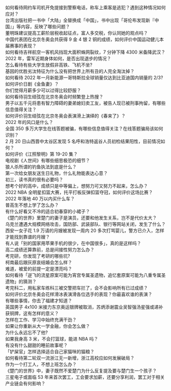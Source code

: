 如何看待网约车司机开免提接到警察电话，称车上乘客是逃犯？遇到这种情况如何应对？  
台湾出版社把一书中「大陆」全替换成「中国」，书中出现「哥伦布发现新『中国』」等内容，反映了哪些问题？  
董明珠建议提高工薪阶层税收起征点，富人多交税，你认同她的观点吗？  
中国代表团在北京冬奥会共获得 9 金 4 银 2 铜的成绩，如何评价中国运动健儿本届赛事的表现？  
如何看待吉祥航空一客机风挡现大面积蛛网裂纹，7 分钟下降 4300 米备降武汉？  
2022 年，雷军近期身体如何，是否出现退步的情况？  
怎么看待有些大学生放假非高铁、飞机不坐?  
基因的优胜劣汰特征为什么没有把世界上所有丑的人完全淘汰掉？  
如何看待 2022 年一月新能源一哥特斯拉全球销量仅达到比亚迪国内销量的 2/3?  
如何评价日剧《金鱼妻》？  
你们觉得月薪多少可以过得比较舒服？  
如何看待羽生结弦在北京冬奥会时频繁登上热搜？  
男子以五千元将患有智力障碍的妻弟媳妇卖工友，被告人现已被刑事拘留，有哪些信息值得关注？  
如何评价羽生结弦在北京冬奥会表演滑上演绎的《春来了》？  
2022 年的风口是什么？  
全国 350 多万大学生在线答题被骗，有哪些信息值得关注？在线答题骗局该如何识别？  
2 月 20 日山西晋中太谷区发现 5 名呼和浩特返谷人员初检结果阳性，目前情况如何？  
如何评价《江照黎明》第 19-20 集？  
电视剧《人世间》有哪些细思极恐的细节？  
狼人杀所谓的钓鱼执法到底是什么？  
第一次给女朋友送生日礼物，什么礼物能表达心意？  
初三，读书真的很有必要吗？  
想考个好的高中，成绩只是中等偏上，想努力可又努力不起来，怎么办？  
2022 NBA 全明星扣篮大赛，托平打板反弹扣篮夺冠，如何评价这场比赛？  
2022 年落地 40 万以内买什么车？  
普高生不想上学了怎么办？  
有什么好看又不冷的适合初春穿的小裙子？  
《楚门的世界》里楚门的妻子是演员，还要和他发生关系，岂不是代价太大？  
乌克兰遭遇大规模网络攻击，国防部、武装部队、银行等网站关闭，发生了什么？  
西安一女子花 1.9 万请的月嫂被发现一周内 20 多次打骂婴儿，警方已介入，怎样才能找到靠谱的月嫂？  
有人说「别的国家用苹果手机的很少，在中国很多」，真的是这样吗？  
高二成绩还算靠前，总是间接性努力怎么办？  
考完研，你发现了考研的哪些坑?  
柯南最后跟灰原哀结婚会怎么样？  
难道，被爱的前提一定是漂亮吗？  
如何看待「逆飞的流星原案可能为宵宫专属圣遗物，追忆套原案可能为八重专属圣遗物」的猜测？  
考完科二，用私家车练科三被交警把车拦了，会不会影响所有已过成绩？  
如何评价北京冬奥会花样滑冰表演滑各位选手的表现？你最喜欢谁的表演？  
有哪些事情，你去了福建才知道？  
英国男子 4x100 米接力东京奥运银牌被取消，苏炳添谢震业吴智强汤星强或递补获铜牌，这有怎样的意义？  
怎样在工作、学习中始终充满干劲？  
如果让你重新从大一学金融，你会怎么做？  
为什么永远忘不了他?  
如果我身高 3 米，不会打篮球，能进 NBA 吗？  
有没有什么甜甜的睡前故事呢？  
「铲屎官」怎样选择适合自己家猫咪的猫粮？  
如何看待第二轮双一流浙江无一新增，浙江高校应如何发展破局？  
作为一个打工人，不想上班怎么办？  
《楚门的世界》中，妻子既然不爱楚门为什么反复提及要与楚门生一个孩子？  
三星电子或面临 53 年来首次罢工，工会要求加薪，还要分享利润，罢工对于相关产业链会有何影响？  
